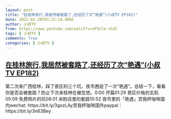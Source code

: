 ```yaml
---
layout: post
title: "在桂林旅行,我居然被套路了,还经历了次“艳遇”(小叔TV EP182)"
date: 2022-02-20T03:22:14.000Z
author: 小叔TV
from: https://www.youtube.com/watch?v=sP3zlm-chdI
tags: [ 小叔TV ]
comments: True
categories: [ 小叔TV ]
---
```

<!--1645327334000-->
[在桂林旅行,我居然被套路了,还经历了次“艳遇”(小叔TV EP182)](https://www.youtube.com/watch?v=sP3zlm-chdI)
------

<div>
第二次来广西桂林，踩了景区的三个坑，夜市邂逅了一次“艳遇”。总结一下，看看你是否会被套路？防止下次来桂林在被忽悠。0:00 开篇01:29 景区价格的玄机05:09 免费照片的坑08:01 米粉店里的套路10:52 夜市里的「艳遇」赏我杯咖啡国内wechat: https://bit.ly/3gozLAy赏我杯咖啡国外paypal：https://bit.ly/3n63Bey
</div>
